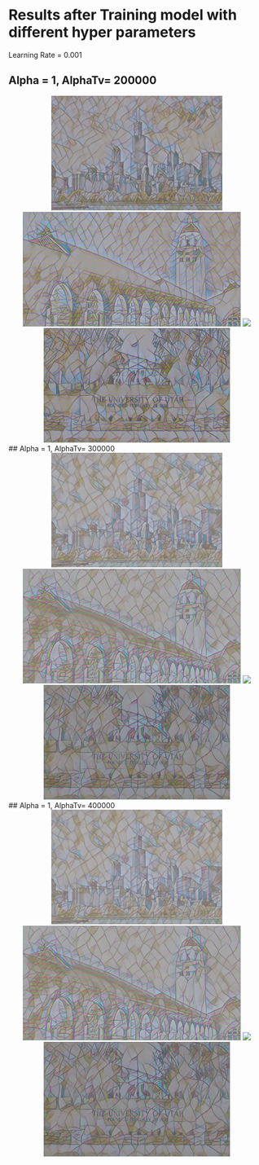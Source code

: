# Results after Training model with different hyper parameters

Learning Rate = 0.001

## Alpha = 1, AlphaTv= 200000
<div align='center'>
<img src='files/style4/Chicago_output.png' height='225px'>
<img src='files/style4/hoovertower_output.png' height='225px'>
<img src='files/style4/SpringBlock.png' height='225px'>
<img src='files/style4/university-utah.png' height='225px'>
</div>
## Alpha = 1, AlphaTv= 300000
<div align='center'>
<img src='files/style4/Chicago_output-1.png' height='225px'>
<img src='files/style4/hoovertower_output-1.png' height='225px'>
<img src='files/style4/SpringBlock-1.png' height='225px'>
<img src='files/style4/university-utah-1.png' height='225px'>
</div>
## Alpha = 1, AlphaTv= 400000
<div align='center'>
<img src='files/style4/Chicago_output-1.png' height='225px'>
<img src='files/style4/hoovertower_output-1.png' height='225px'>
<img src='files/style4/SpringBlock-1.png' height='225px'>
<img src='files/style4/university-utah-1.png' height='225px'>
</div>


